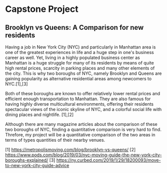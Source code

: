 # Capstone Project

## **Brooklyn vs Queens: A Comparison for new residents**

Having a job in New York City (NYC) and particularly in Manhattan area is
one of the greatest experiences in life and a huge step in one's 
business career as well. Yet, living in a highly populated business center 
as Manhattan is a huge struggle for many of its residents by means of quite 
high rental prices, scarcity in parking places and many other elements of the 
city. This is why two boroughs of NYC, namely Brooklyn and Queens are gaining
popularity as alternative residential areas among newcomers to NYC.[1],[3]

Both of these boroughs are known to offer relatively lower rental prices and 
efficient enough transportation to Manhattan. They are also famous for having
highly diverse multicultural environments, offering their residents spectacular 
views of the iconic skyline of NYC, and a colorful social life with dining places
and nightlife. [1],[2]

Although there are many magazine articles about the comparison of these two boroughs
of NYC, finding a quantitative comparison is very hard to find. Threfore, my project
will be a quantitative comparison of the two areas in terms of types quantities of
their nearby venues.


[1] https://metropolismoving.com/blog/brooklyn-vs-queens/
[2] https://www.pods.com/blog/2019/03/nyc-moving-guide-the-new-york-city-boroughs-explained/
[3] https://ny.curbed.com/2019/1/29/18200093/move-to-new-york-city-guide-advice
